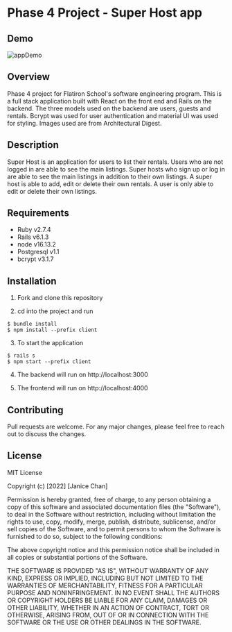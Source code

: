 # Phase 4 Project - Super Host app

## Demo
![appDemo](client/demo/superhost.gif)


## Overview
Phase 4 project for Flatiron School's software engineering program. This is a full stack application built with React on the front end and Rails on the backend. The three models used on the backend are users, guests and rentals. Bcrypt was used for user authentication and material UI was used for styling. Images used are from Architectural Digest.                                                                                                                               

## Description
Super Host is an application for users to list their rentals. Users who are not logged in are able to see the main listings. Super hosts who sign up or log in are able to see the main listings in addition to their own listings. A super host is able to add, edit or delete their own rentals. A user is only able to edit or delete their own listings. 


## Requirements
- Ruby v2.7.4
- Rails v6.1.3
- node v16.13.2
- Postgresql v1.1
- bcrypt v3.1.7


## Installation
1. Fork and clone this repository

2. cd into the project and run 

```console 
$ bundle install
$ npm install --prefix client
```

3. To start the application

```console 
$ rails s
$ npm start --prefix client
```

4. The backend will run on http://localhost:3000

5. The frontend will run on http://localhost:4000


## Contributing
Pull requests are welcome. For any major changes, please feel free to reach out to discuss the changes. 


## License
MIT License

Copyright (c) [2022] [Janice Chan]

Permission is hereby granted, free of charge, to any person obtaining a copy
of this software and associated documentation files (the "Software"), to deal
in the Software without restriction, including without limitation the rights
to use, copy, modify, merge, publish, distribute, sublicense, and/or sell
copies of the Software, and to permit persons to whom the Software is
furnished to do so, subject to the following conditions:

The above copyright notice and this permission notice shall be included in all
copies or substantial portions of the Software.

THE SOFTWARE IS PROVIDED "AS IS", WITHOUT WARRANTY OF ANY KIND, EXPRESS OR
IMPLIED, INCLUDING BUT NOT LIMITED TO THE WARRANTIES OF MERCHANTABILITY,
FITNESS FOR A PARTICULAR PURPOSE AND NONINFRINGEMENT. IN NO EVENT SHALL THE
AUTHORS OR COPYRIGHT HOLDERS BE LIABLE FOR ANY CLAIM, DAMAGES OR OTHER
LIABILITY, WHETHER IN AN ACTION OF CONTRACT, TORT OR OTHERWISE, ARISING FROM,
OUT OF OR IN CONNECTION WITH THE SOFTWARE OR THE USE OR OTHER DEALINGS IN THE
SOFTWARE.